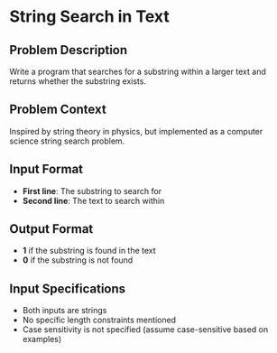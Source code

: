 # String Search in Text

## Problem Description
Write a program that searches for a substring within a larger text and returns whether the substring exists.

## Problem Context
Inspired by string theory in physics, but implemented as a computer science string search problem.

## Input Format
- **First line**: The substring to search for
- **Second line**: The text to search within

## Output Format
- **1** if the substring is found in the text
- **0** if the substring is not found

## Input Specifications
- Both inputs are strings
- No specific length constraints mentioned
- Case sensitivity is not specified (assume case-sensitive based on examples)
